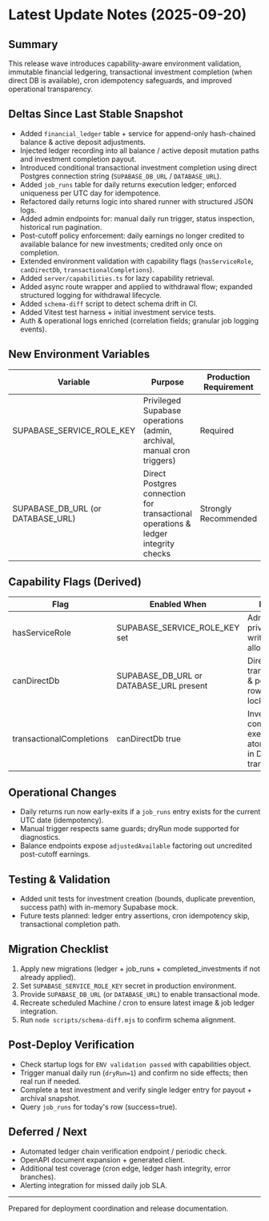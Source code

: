 # Latest Update Notes (2025-09-20)

## Summary

This release wave introduces capability-aware environment validation, immutable financial ledgering, transactional investment completion (when direct DB is available), cron idempotency safeguards, and improved operational transparency.

## Deltas Since Last Stable Snapshot

- Added `financial_ledger` table + service for append-only hash-chained balance & active deposit adjustments.
- Injected ledger recording into all balance / active deposit mutation paths and investment completion payout.
- Introduced conditional transactional investment completion using direct Postgres connection string (`SUPABASE_DB_URL` / `DATABASE_URL`).
- Added `job_runs` table for daily returns execution ledger; enforced uniqueness per UTC day for idempotence.
- Refactored daily returns logic into shared runner with structured JSON logs.
- Added admin endpoints for: manual daily run trigger, status inspection, historical run pagination.
- Post-cutoff policy enforcement: daily earnings no longer credited to available balance for new investments; credited only once on completion.
- Extended environment validation with capability flags (`hasServiceRole`, `canDirectDb`, `transactionalCompletions`).
- Added `server/capabilities.ts` for lazy capability retrieval.
- Added async route wrapper and applied to withdrawal flow; expanded structured logging for withdrawal lifecycle.
- Added `schema-diff` script to detect schema drift in CI.
- Added Vitest test harness + initial investment service tests.
- Auth & operational logs enriched (correlation fields; granular job logging events).

## New Environment Variables

| Variable                          | Purpose                                                                           | Production Requirement |
| --------------------------------- | --------------------------------------------------------------------------------- | ---------------------- |
| SUPABASE_SERVICE_ROLE_KEY         | Privileged Supabase operations (admin, archival, manual cron triggers)            | Required               |
| SUPABASE_DB_URL (or DATABASE_URL) | Direct Postgres connection for transactional operations & ledger integrity checks | Strongly Recommended   |

## Capability Flags (Derived)

| Flag                     | Enabled When                            | Effect                                                      |
| ------------------------ | --------------------------------------- | ----------------------------------------------------------- |
| hasServiceRole           | SUPABASE_SERVICE_ROLE_KEY set           | Admin & privileged writes allowed                           |
| canDirectDb              | SUPABASE_DB_URL or DATABASE_URL present | Direct pg transactions & potential row-level locking        |
| transactionalCompletions | canDirectDb true                        | Investment completion executed atomically in DB transaction |

## Operational Changes

- Daily returns run now early-exits if a `job_runs` entry exists for the current UTC date (idempotency).
- Manual trigger respects same guards; dryRun mode supported for diagnostics.
- Balance endpoints expose `adjustedAvailable` factoring out uncredited post-cutoff earnings.

## Testing & Validation

- Added unit tests for investment creation (bounds, duplicate prevention, success path) with in-memory Supabase mock.
- Future tests planned: ledger entry assertions, cron idempotency skip, transactional completion path.

## Migration Checklist

1. Apply new migrations (ledger + job_runs + completed_investments if not already applied).
2. Set `SUPABASE_SERVICE_ROLE_KEY` secret in production environment.
3. Provide `SUPABASE_DB_URL` (or `DATABASE_URL`) to enable transactional mode.
4. Recreate scheduled Machine / cron to ensure latest image & job ledger integration.
5. Run `node scripts/schema-diff.mjs` to confirm schema alignment.

## Post-Deploy Verification

- Check startup logs for `ENV validation passed` with capabilities object.
- Trigger manual daily run (`dryRun=1`) and confirm no side effects; then real run if needed.
- Complete a test investment and verify single ledger entry for payout + archival snapshot.
- Query `job_runs` for today's row (success=true).

## Deferred / Next

- Automated ledger chain verification endpoint / periodic check.
- OpenAPI document expansion + generated client.
- Additional test coverage (cron edge, ledger hash integrity, error branches).
- Alerting integration for missed daily job SLA.

---

Prepared for deployment coordination and release documentation.
